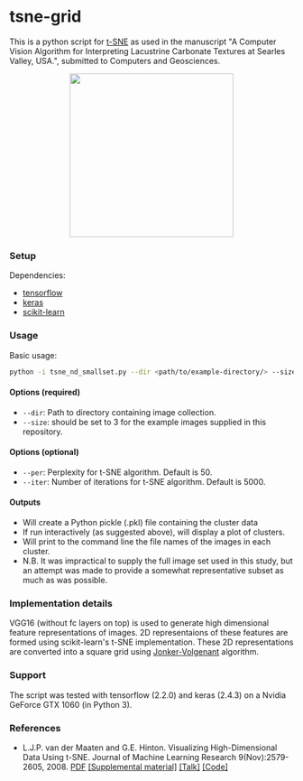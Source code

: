 # tsne-grid
This is a python script for [t-SNE](https://lvdmaaten.github.io/tsne/) as used in the manuscript "A Computer Vision Algorithm for Interpreting Lacustrine Carbonate Textures at Searles Valley, USA.", submitted to Computers and Geosciences.
<p align="center">
<img src="./tsne_grid_smaller.jpg" width="290" height="290" />
</p>

### Setup
Dependencies:
* [tensorflow](https://www.tensorflow.org/install/)
* [keras](https://keras.io/)
* [scikit-learn](https://scikit-learn.org/stable/)

### Usage
Basic usage:
```bash
python -i tsne_nd_smallset.py --dir <path/to/example-directory/> --size 3
```
#### Options (required)
* `--dir`: Path to directory containing image collection.
* `--size`: should be set to 3 for the example images supplied in this repository.

#### Options (optional)
* `--per`: Perplexity for t-SNE algorithm. Default is 50.
* `--iter`: Number of iterations for t-SNE algorithm. Default is 5000.

#### Outputs
* Will create a Python pickle (.pkl) file containing the cluster data
* If run interactively (as suggested above), will display a plot of clusters.
* Will print to the command line the file names of the images in each cluster.
* N.B. It was impractical to supply the full image set used in this study, but an attempt was made to provide a somewhat representative subset as much as was possible.

### Implementation details
VGG16 (without fc layers on top) is used to generate high dimensional feature representations of images. 2D representaions of these features are formed using scikit-learn's t-SNE implementation. These 2D representations are converted into a square grid using [Jonker-Volgenant](https://blog.sourced.tech/post/lapjv/) algorithm.

### Support
The script was tested with tensorflow (2.2.0) and keras (2.4.3) on a Nvidia GeForce GTX 1060 (in Python 3).

### References
* L.J.P. van der Maaten and G.E. Hinton. Visualizing High-Dimensional Data Using t-SNE. Journal of Machine Learning Research 9(Nov):2579-2605, 2008. [PDF](https://lvdmaaten.github.io/publications/papers/JMLR_2008.pdf) [[Supplemental material]](https://lvdmaaten.github.io/publications/misc/Supplement_JMLR_2008.pdf) [[Talk]](https://www.youtube.com/watch?v=RJVL80Gg3lA&list=UUtXKDgv1AVoG88PLl8nGXmw) [[Code]](https://lvdmaaten.github.io/tsne/)
